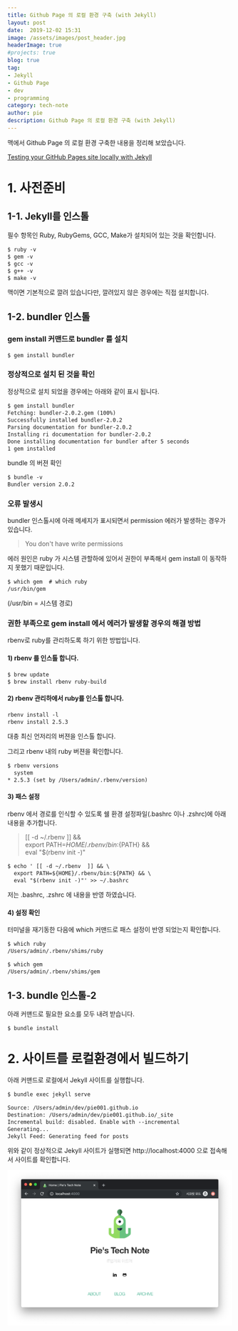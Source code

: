 ```yaml
---
title: Github Page 의 로컬 환경 구축 (with Jekyll)
layout: post
date:  2019-12-02 15:31
image: /assets/images/post_header.jpg
headerImage: true
#projects: true
blog: true
tag:
- Jekyll
- Github Page
- dev
- programming
category: tech-note
author: pie
description: Github Page 의 로컬 환경 구축 (with Jekyll)
---
```


맥에서 Github Page 의 로컬 환경 구축한 내용을 정리해 보았습니다.

[Testing your GitHub Pages site locally with Jekyll](https://help.github.com/ja/github/working-with-github-pages/testing-your-github-pages-site-locally-with-jekyll)

# 1. 사전준비

## 1-1. Jekyll를 인스톨

필수 항목인 Ruby, RubyGems, GCC, Make가 설치되어 있는 것을 확인합니다.
```
$ ruby -v
$ gem -v
$ gcc -v
$ g++ -v
$ make -v
```

맥이면 기본적으로 깔려 있습니다만, 깔려있지 않은 경우에는 직접 설치합니다.

## 1-2. bundler 인스톨

### gem install 커맨드로 bundler 를 설치
```
$ gem install bundler
```

### 정상적으로 설치 된 것을 확인

정상적으로 설치 되었을 경우에는 아래와 같이 표시 됩니다.
```
$ gem install bundler
Fetching: bundler-2.0.2.gem (100%)
Successfully installed bundler-2.0.2
Parsing documentation for bundler-2.0.2
Installing ri documentation for bundler-2.0.2
Done installing documentation for bundler after 5 seconds
1 gem installed
```

bundle 의 버젼 확인
```
$ bundle -v
Bundler version 2.0.2
```

### 오류 발생시

bundler 인스톨시에 아래 메세지가 표시되면서 permission 에러가 발생하는 경우가 있습니다.

> You don't have write permissions

에러 원인은 ruby 가 시스템 관할하에 있어서 권한이 부족해서 gem install 이 동작하지 못했기 때문입니다.

```
$ which gem  # which ruby
/usr/bin/gem
```

(/usr/bin = 시스템 경로)

### 권한 부족으로 gem install 에서 에러가 발생할 경우의 해결 방법

rbenv로 ruby를 관리하도록 하기 위한 방법입니다.

#### 1) rbenv 를 인스톨 합니다.
```
$ brew update
$ brew install rbenv ruby-build
```

#### 2) rbenv 관리하에서 ruby를 인스톨 합니다.
```
rbenv install -l
rbenv install 2.5.3
```
대충 최신 언저리의 버젼을 인스톨 합니다.

그리고 rbenv 내의 ruby 버젼을 확인합니다.
```
$ rbenv versions
  system
* 2.5.3 (set by /Users/admin/.rbenv/version)
```

#### 3) 패스 설정
rbenv 에서 경로를 인식할 수 있도록 쉘 환경 설정파일(.bashrc 이나 .zshrc)에 아래 내용을 추가합니다.

> [[ -d ~/.rbenv  ]] && \
>   export PATH=${HOME}/.rbenv/bin:${PATH} && \
>   eval "$(rbenv init -)"

```
$ echo ' [[ -d ~/.rbenv  ]] && \
  export PATH=${HOME}/.rbenv/bin:${PATH} && \
  eval "$(rbenv init -)"' >> ~/.bashrc
```

저는 .bashrc, .zshrc 에 내용을 반영 하였습니다.

#### 4) 설정 확인
터미널을 재기동한 다음에 which 커맨드로 패스 설정이 반영 되었는지 확인합니다.

```
$ which ruby
/Users/admin/.rbenv/shims/ruby
```

```
$ which gem
/Users/admin/.rbenv/shims/gem
```

## 1-3. bundle 인스톨-2

아래 커맨드로 필요한 요소를 모두 내려 받습니다.
```
$ bundle install
```

# 2. 사이트를 로컬환경에서 빌드하기

아래 커맨드로 로컬에서 Jekyll 사이트를 실행합니다.
```
$ bundle exec jekyll serve
```

```
Source: /Users/admin/dev/pie001.github.io
Destination: /Users/admin/dev/pie001.github.io/_site
Incremental build: disabled. Enable with --incremental
Generating...
Jekyll Feed: Generating feed for posts
```

위와 같이 정상적으로 Jekyll 사이트가 실행되면 http://localhost:4000 으로 접속해서 사이트를 확인합니다.

![0065-1.png](/assets/images/post/0066-1.png)
